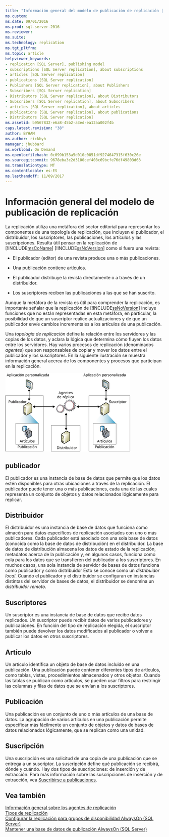 ```yaml
---
title: "Información general del modelo de publicación de replicación | Microsoft Docs"
ms.custom: 
ms.date: 09/01/2016
ms.prod: sql-server-2016
ms.reviewer: 
ms.suite: 
ms.technology: replication
ms.tgt_pltfrm: 
ms.topic: article
helpviewer_keywords:
- replication [SQL Server], publishing model
- subscriptions [SQL Server replication], about subscriptions
- articles [SQL Server replication]
- publications [SQL Server replication]
- Publishers [SQL Server replication], about Publishers
- Subscribers [SQL Server replication]
- Distributors [SQL Server replication], about Distributors
- Subscribers [SQL Server replication], about Subscribers
- articles [SQL Server replication], about articles
- publications [SQL Server replication], about publications
- Distributors [SQL Server replication]
ms.assetid: b9567832-e6a8-45b2-a3ed-ea12aa002f4b
caps.latest.revision: "38"
author: BYHAM
ms.author: rickbyh
manager: jhubbard
ms.workload: On Demand
ms.openlocfilehash: 0c099b153a5d010c0851df9274647315f630c26e
ms.sourcegitcommit: 9678eba3c2d3100cef408c69bcfe76df49803d63
ms.translationtype: MT
ms.contentlocale: es-ES
ms.lasthandoff: 11/09/2017
---
```

# <a name="replication-publishing-model-overview"></a>Información general del modelo de publicación de replicación
  La replicación utiliza una metáfora del sector editorial para representar los componentes de una topología de replicación, que incluyen el publicador, el distribuidor, los suscriptores, las publicaciones, los artículos y las suscripciones. Resulta útil pensar en la replicación de [!INCLUDE[msCoName](../../../includes/msconame-md.md)] [!INCLUDE[ssNoVersion](../../../includes/ssnoversion-md.md)] como si fuera una revista:  
  
-   El publicador (editor) de una revista produce una o más publicaciones.  
  
-   Una publicación contiene artículos.  
  
-   El publicador distribuye la revista directamente o a través de un distribuidor.  
  
-   Los suscriptores reciben las publicaciones a las que se han suscrito.  
  
 Aunque la metáfora de la revista es útil para comprender la replicación, es importante señalar que la replicación de [!INCLUDE[ssNoVersion](../../../includes/ssnoversion-md.md)] incluye funciones que no están representadas en esta metáfora, en particular, la posibilidad de que un suscriptor realice actualizaciones y de que un publicador envíe cambios incrementales a los artículos de una publicación.  
  
 Una *topología de replicación* define la relación entre los servidores y las copias de los datos, y aclara la lógica que determina cómo fluyen los datos entre los servidores. Hay varios procesos de replicación (denominados *agentes*) que son responsables de copiar y mover los datos entre el publicador y los suscriptores. En la siguiente ilustración se muestra información general acerca de los componentes y procesos que participan en la replicación.  
  
 ![Componentes de replicación y flujo de datos](../../../relational-databases/replication/publish/media/replintro1.gif "Componentes de replicación y flujo de datos")  
  
## <a name="publisher"></a>publicador  
 El publicador es una instancia de base de datos que permite que los datos estén disponibles para otras ubicaciones a través de la replicación. El publicador puede tener una o más publicaciones, cada una de las cuales representa un conjunto de objetos y datos relacionados lógicamente para replicar.  
  
## <a name="distributor"></a>Distribuidor  
 El distribuidor es una instancia de base de datos que funciona como almacén para datos específicos de replicación asociados con uno o más publicadores. Cada publicador está asociado con una sola base de datos (conocida como la base de datos de distribución) en el distribuidor. La base de datos de distribución almacena los datos de estado de la replicación, metadatos acerca de la publicación y, en algunos casos, funciona como cola para los datos que se transfieren del publicador a los suscriptores. En muchos casos, una sola instancia de servidor de bases de datos funciona como publicador y como distribuidor Esto se conoce como un *distribuidor local*. Cuando el publicador y el distribuidor se configuran en instancias distintas del servidor de bases de datos, el distribuidor se denomina un *distribuidor remoto*.  
  
## <a name="subscribers"></a>Suscriptores  
 Un suscriptor es una instancia de base de datos que recibe datos replicados. Un suscriptor puede recibir datos de varios publicadores y publicaciones. En función del tipo de replicación elegida, el suscriptor también puede devolver los datos modificados al publicador o volver a publicar los datos en otros suscriptores.  
  
## <a name="article"></a>Artículo  
 Un artículo identifica un objeto de base de datos incluido en una publicación. Una publicación puede contener diferentes tipos de artículos, como tablas, vistas, procedimientos almacenados y otros objetos. Cuando las tablas se publican como artículos, se pueden usar filtros para restringir las columnas y filas de datos que se envían a los suscriptores.  
  
## <a name="publication"></a>Publicación  
 Una publicación es un conjunto de uno o más artículos de una base de datos. La agrupación de varios artículos en una publicación permite especificar más fácilmente un conjunto de objetos y datos de bases de datos relacionados lógicamente, que se replican como una unidad.  
  
## <a name="subscription"></a>Suscripción  
 Una suscripción es una solicitud de una copia de una publicación que se entrega a un suscriptor. La suscripción define qué publicación se recibirá, dónde y cuándo. Hay dos tipos de suscripciones: de inserción y de extracción. Para más información sobre las suscripciones de inserción y de extracción, vea [Suscribirse a publicaciones](../../../relational-databases/replication/subscribe-to-publications.md).  
  
## <a name="see-also"></a>Vea también  
 [Información general sobre los agentes de replicación](../../../relational-databases/replication/agents/replication-agents-overview.md)   
 [Tipos de replicación](../../../relational-databases/replication/types-of-replication.md)   
 [Configurar la replicación para grupos de disponibilidad AlwaysOn (SQL Server)](../../../database-engine/availability-groups/windows/configure-replication-for-always-on-availability-groups-sql-server.md)   
 [Mantener una base de datos de publicación AlwaysOn (SQL Server)](../../../database-engine/availability-groups/windows/maintaining-an-always-on-publication-database-sql-server.md)  
  
  
